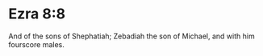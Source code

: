 # Ezra 8:8

And of the sons of Shephatiah; Zebadiah the son of Michael, and with him fourscore males.
